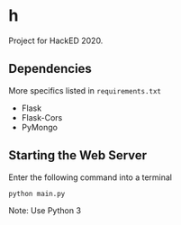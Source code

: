 # h
Project for HackED 2020.

## Dependencies
More specifics listed in `requirements.txt`

- Flask
- Flask-Cors
- PyMongo

## Starting the Web Server

Enter the following command into a terminal
```
python main.py
```
Note: Use Python 3

